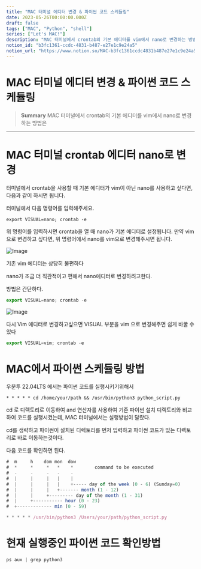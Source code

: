 ```yaml
---
title: "MAC 터미널 에디터 변경 & 파이썬 코드 스케듈링"
date: 2023-05-26T00:00:00.000Z
draft: false
tags: ["MAC", "Python", "shell"]
series: ["Let's MAC!"]
description: "MAC 터미널에서 crontab의 기본 에디터를 vim에서 nano로 변경하는 방법은 "
notion_id: "b3fc1361-ccdc-4831-b487-e27e1c9e24a5"
notion_url: "https://www.notion.so/MAC-b3fc1361ccdc4831b487e27e1c9e24a5"
---
```


# MAC 터미널 에디터 변경 & 파이썬 코드 스케듈링

> **Summary**
> MAC 터미널에서 crontab의 기본 에디터를 vim에서 nano로 변경하는 방법은 

---



# MAC 터미널 crontab 에디터 nano로 변경

터미널에서 crontab을 사용할 때 기본 에디터가 vim이 아닌 nano를 사용하고 싶다면, 다음과 같이 하시면 됩니다.

터미널에서 다음 명령어를 입력해주세요.


```shell
export VISUAL=nano; crontab -e
```


위 명령어를 입력하시면 crontab을 열 때 nano가 기본 에디터로 설정됩니다. 만약 vim으로 변경하고 싶다면, 위 명령어에서 nano를 vim으로 변경해주시면 됩니다.


![Image](https://prod-files-secure.s3.us-west-2.amazonaws.com/09ccd4d5-876c-4bba-bbdf-cc77a0a11257/d9a153ae-e19f-42f3-b288-1d7c67c7f3c6/Untitled.png?X-Amz-Algorithm=AWS4-HMAC-SHA256&X-Amz-Content-Sha256=UNSIGNED-PAYLOAD&X-Amz-Credential=ASIAZI2LB466ZZVZWGKW%2F20250724%2Fus-west-2%2Fs3%2Faws4_request&X-Amz-Date=20250724T083806Z&X-Amz-Expires=3600&X-Amz-Security-Token=IQoJb3JpZ2luX2VjEAAaCXVzLXdlc3QtMiJHMEUCIQCImk8VPnm5e2QTCcwWxrwYiu%2BXJRkSryuEwzNAYITDdwIgL4xOEBdKQvwWCWRY4y0N%2F6BGCWLAFkVK3EJ2uh6qmZYq%2FwMIKRAAGgw2Mzc0MjMxODM4MDUiDJGkagd%2Fytc2NeWHaCrcA5CvtsPtHcnJDOYHEZAGsUmcuozv2dIqrNQ3a1R4K%2BKV%2FImyMXtl5IfeNDtMKzSo0JGqk6%2B49XwzeXvri56jptBH10X07QajGTUIMcxZvo2xjpgB6LtU5Zi5sQ82C6gBChHItaUdX9VFIVZHOX7OaGzMwb0jhLmCPbwoBuA%2FYtA6hKR9q8PlhiYZz2peO3UcGbcSf54tW%2F4VJ%2B8of99%2FwYkm5HxXKc22mpsElBsicAEVzJcBDU6Jny3O4PwMjpIsirKk651TNzM1tZ722D5IZvHq13skS2G%2FvDXFzoIzL%2BnRkQOjicZlUl8OMBVyTOEL1lP9JFGIhHM%2FrhciawvzYje8HKCxQIhHFQ4C88Tk03kMZzO%2F8AKAavpNxluhy0uav8L%2FYasfxUfaPW%2F35Wj1zdDBJvS6UwjuCSZS%2Bo%2BIIbrcEg0fa6oh0KvBfL5im5IUM8C8iLQIfvyw5ry1nsyq5VgFgWTdfMtd%2FSy%2FCwxVlqilIuLtqOT0MQbS5McfBvtQpwHLRM5XBAtMW84XVU3bqTy%2BAbvY3N9qAWjTLmzPZBS7TSmxP6WpD0yJVzUiMxfXM4akR1qKcchjlRxZiAXHD0vbeA16uRDRnw7VU7ll0vfJCkNCHZIpJImQnSigMPbOh8QGOqUBwnXQodIUfYolcszUevht8PjqK2WsAuP6oR1UezpjJ7JATzOixM1kubGd5BKMFW8EinrnVC4L%2BaqepYBbriPfpA96eIjYyrq4QCP6tD8aHzT4LWspoQb%2BhHWzMlFvLGv3hxpdFGozg0IayRN69EcpkFf2lvFEnRGwCZ%2F6xVsYC4vOiy6D0Y6Ob2SDckOId%2BVMdTTnUZEBvd%2Bntu7iwQIeLww2TbGl&X-Amz-Signature=22cee604809e842230357c88e9b8e76147e10d94c441186eacdeb8ef1e2fd5b4&X-Amz-SignedHeaders=host&x-amz-checksum-mode=ENABLED&x-id=GetObject)

기존 vim 에디터는 상당히 불편하다

nano가 조금 더 직관적이고 편해서 nano에디터로 변경하려고한다.

방법은 간단하다.


```javascript
export VISUAL=nano; crontab -e
```


![Image](https://prod-files-secure.s3.us-west-2.amazonaws.com/09ccd4d5-876c-4bba-bbdf-cc77a0a11257/6e822280-15d7-44d5-91c9-5f9ce6231efe/Untitled.png?X-Amz-Algorithm=AWS4-HMAC-SHA256&X-Amz-Content-Sha256=UNSIGNED-PAYLOAD&X-Amz-Credential=ASIAZI2LB466ZZVZWGKW%2F20250724%2Fus-west-2%2Fs3%2Faws4_request&X-Amz-Date=20250724T083806Z&X-Amz-Expires=3600&X-Amz-Security-Token=IQoJb3JpZ2luX2VjEAAaCXVzLXdlc3QtMiJHMEUCIQCImk8VPnm5e2QTCcwWxrwYiu%2BXJRkSryuEwzNAYITDdwIgL4xOEBdKQvwWCWRY4y0N%2F6BGCWLAFkVK3EJ2uh6qmZYq%2FwMIKRAAGgw2Mzc0MjMxODM4MDUiDJGkagd%2Fytc2NeWHaCrcA5CvtsPtHcnJDOYHEZAGsUmcuozv2dIqrNQ3a1R4K%2BKV%2FImyMXtl5IfeNDtMKzSo0JGqk6%2B49XwzeXvri56jptBH10X07QajGTUIMcxZvo2xjpgB6LtU5Zi5sQ82C6gBChHItaUdX9VFIVZHOX7OaGzMwb0jhLmCPbwoBuA%2FYtA6hKR9q8PlhiYZz2peO3UcGbcSf54tW%2F4VJ%2B8of99%2FwYkm5HxXKc22mpsElBsicAEVzJcBDU6Jny3O4PwMjpIsirKk651TNzM1tZ722D5IZvHq13skS2G%2FvDXFzoIzL%2BnRkQOjicZlUl8OMBVyTOEL1lP9JFGIhHM%2FrhciawvzYje8HKCxQIhHFQ4C88Tk03kMZzO%2F8AKAavpNxluhy0uav8L%2FYasfxUfaPW%2F35Wj1zdDBJvS6UwjuCSZS%2Bo%2BIIbrcEg0fa6oh0KvBfL5im5IUM8C8iLQIfvyw5ry1nsyq5VgFgWTdfMtd%2FSy%2FCwxVlqilIuLtqOT0MQbS5McfBvtQpwHLRM5XBAtMW84XVU3bqTy%2BAbvY3N9qAWjTLmzPZBS7TSmxP6WpD0yJVzUiMxfXM4akR1qKcchjlRxZiAXHD0vbeA16uRDRnw7VU7ll0vfJCkNCHZIpJImQnSigMPbOh8QGOqUBwnXQodIUfYolcszUevht8PjqK2WsAuP6oR1UezpjJ7JATzOixM1kubGd5BKMFW8EinrnVC4L%2BaqepYBbriPfpA96eIjYyrq4QCP6tD8aHzT4LWspoQb%2BhHWzMlFvLGv3hxpdFGozg0IayRN69EcpkFf2lvFEnRGwCZ%2F6xVsYC4vOiy6D0Y6Ob2SDckOId%2BVMdTTnUZEBvd%2Bntu7iwQIeLww2TbGl&X-Amz-Signature=661922c7a27fd758e4092f3a23eb9b9cf8d7c50ab75c274e8d52d1d3419e9433&X-Amz-SignedHeaders=host&x-amz-checksum-mode=ENABLED&x-id=GetObject)


다시 Vim 에디터로 변경하고싶으면 VISUAL 부분을 vim 으로 변경해주면 쉽게 바꿀 수 있다


```javascript
export VISUAL=vim; crontab -e
```


# MAC에서 파이썬 스케듈링 방법

우분투 22.04LTS 에서는 파이썬 코드를 실행시키기위해서

`* * * * * cd /home/your/path && /usr/bin/python3 python_script.py`

cd 로 디렉토리로 이동하여 and 연산자를 사용하여 기존 파이썬 설치 디렉토리와 비교하여 코드를 실행시켰는데, MAC 터미널에서는 실행방법이 달랐다.


cd를 생략하고 파이썬이 설치된 디렉토리를 먼저 입력하고 파이썬 코드가 있는 디렉토리로 바로 이동하는것이다.

다음 코드를 확인하면 된다.

```javascript
#  m     h    dom mon  dow
#  *     *     *   *    *        command to be executed
#  -     -     -   -    -
#  |     |     |   |    |
#  |     |     |   |    +----- day of the week (0 - 6) (Sunday=0)
#  |     |     |   +------- month (1 - 12)
#  |     |     +--------- day of the month (1 - 31)
#  |     +----------- hour (0 - 23)
#  +------------- min (0 - 59)

* * * * * /usr/bin/python3 /Users/your/path/python_script.py
```


# 현재 실행중인 파이썬 코드 확인방법

```python
ps aux | grep python3
```

